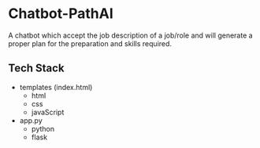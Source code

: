 # Chatbot-PathAI
A chatbot which accept the job description of a job/role and will generate a proper plan for the preparation and skills required.

## Tech Stack
- templates (index.html)
    - html
    - css
    - javaScript
- app.py
  - python
  - flask
